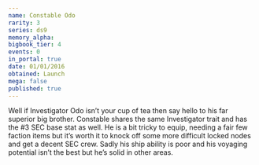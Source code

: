 ```yaml
---
name: Constable Odo
rarity: 3
series: ds9
memory_alpha:
bigbook_tier: 4
events: 0
in_portal: true
date: 01/01/2016
obtained: Launch
mega: false
published: true
---
```


Well if Investigator Odo isn’t your cup of tea then say hello to his far superior big brother. Constable shares the same Investigator trait and has the #3 SEC base stat as well. He is a bit tricky to equip, needing a fair few faction items but it’s worth it to knock off some more difficult locked nodes and get a decent SEC crew. Sadly his ship ability is poor and his voyaging potential isn’t the best but he’s solid in other areas.
